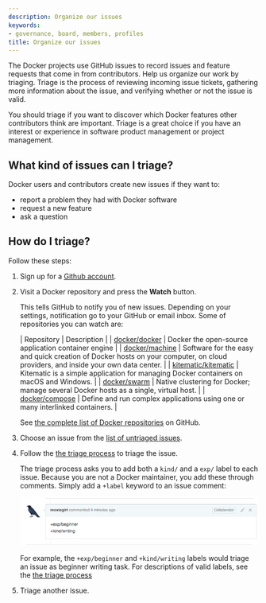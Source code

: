 ```yaml
---
description: Organize our issues
keywords:
- governance, board, members, profiles
title: Organize our issues
---
```


The Docker projects use GitHub issues to record issues and feature requests that
come in from contributors.  Help us organize our work by triaging. Triage is the
process of reviewing incoming issue tickets, gathering more information about
the issue, and verifying whether or not the issue is valid.

You should triage if you want to discover which Docker features other contributors
think are important. Triage is a great choice if you have an interest
or experience in software product management or project management.


## What kind of issues can I triage?

Docker users and contributors create new issues if they want to:

* report a problem they had with Docker software
* request a new feature
* ask a question

## How do I triage?

Follow these steps:

1. Sign up for a <a href="https://github.com" target="_blank">Github account</a>.

2. Visit a Docker repository and press the **Watch** button.

   This tells GitHub to notify you of new issues. Depending on your settings,
   notification go to your GitHub or email inbox. Some of repositories you can watch are:

   | Repository | Description |
   | [docker/docker](https://github.com/docker/docker) | Docker the open-source application container engine |
   | [docker/machine](https://github.com/docker/machine) | Software for the easy and quick creation of Docker hosts on your computer, on cloud providers, and inside your own data center. |
   | [kitematic/kitematic](https://github.com/kitematic/kitematic) | Kitematic is a simple application for managing Docker containers on macOS and Windows. |
   | [docker/swarm](https://github.com/docker/swarm) | Native clustering for Docker; manage several Docker hosts as a single, virtual host. |
   | [docker/compose](ttps://github.com/docker/compose) | Define and run complex applications using one or many interlinked containers. |

   See <a href="https://github.com/docker" target="_blank">the complete list of Docker repositories</a> on GitHub.

3. Choose an issue from the [list of untriaged issues](https://github.com/docker/docker/issues?q=is%3Aopen+is%3Aissue+-label%3Akind%2Fproposal+-label%3Akind%2Fenhancement+-label%3Akind%2Fbug+-label%3Akind%2Fcleanup+-label%3Akind%2Fgraphics+-label%3Akind%2Fwriting+-label%3Akind%2Fsecurity+-label%3Akind%2Fquestion+-label%3Akind%2Fimprovement+-label%3Akind%2Ffeature).

4. Follow the <a href="https://github.com/docker/docker/blob/master/project/ISSUE-TRIAGE.md" target="_blank">the triage process</a> to triage the issue.

   The triage process asks you to add both a `kind/` and a `exp/` label to each
   issue. Because you are not a Docker maintainer, you add these through comments.
   Simply add a `+label` keyword to an issue comment:

   ![Example](../images/triage-label.png)

   For example, the `+exp/beginner` and `+kind/writing` labels would triage an issue as
   beginner writing task. For descriptions of valid labels, see the <a
   href="https://github.com/docker/docker/blob/master/project/ISSUE-TRIAGE.md">the triage process</a>

5. Triage another issue.
